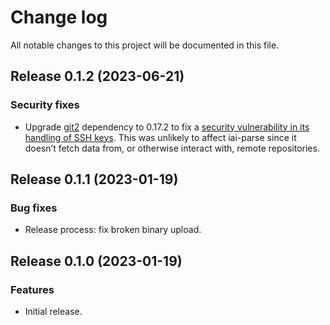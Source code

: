 # Change log

All notable changes to this project will be documented in this file.

## Release 0.1.2 (2023-06-21)

### Security fixes

* Upgrade [git2] dependency to 0.17.2 to fix a [security vulnerability in its
  handling of SSH keys][GHSA-m4ch-rfv5-x5g3]. This was unlikely to affect
  iai-parse since it doesn’t fetch data from, or otherwise interact with, remote
  repositories.

[git2]: https://crates.io/crates/git2
[GHSA-m4ch-rfv5-x5g3]: https://github.com/rust-lang/git2-rs/security/advisories/GHSA-m4ch-rfv5-x5g3

## Release 0.1.1 (2023-01-19)

### Bug fixes

* Release process: fix broken binary upload.

## Release 0.1.0 (2023-01-19)

### Features

* Initial release.
